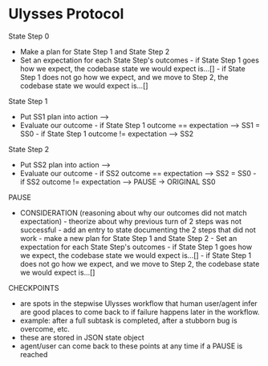 # Ulysses Protocol

State Step 0

  - Make a plan for State Step 1 and State Step 2
  - Set an expectation for each State Step's outcomes
        - if State Step 1 goes how we expect, the codebase state we would expect is...[]
        - if State Step 1 does not go how we expect, and we move to Step 2, the codebase state we would expect is...[]
        

State Step 1

  - Put SS1 plan into action -->
  - Evaluate our outcome
        - if State Step 1 outcome == expectation --> SS1 = SS0
        - if State Step 1 outcome != expectation --> SS2


State Step 2

  - Put SS2 plan into action -->
  - Evaluate our outcome
        - if SS2 outcome == expectation --> SS2 = SS0
        - if SS2 outcome != expectation --> PAUSE -> ORIGINAL SS0


PAUSE

  - CONSIDERATION (reasoning about why our outcomes did not match expectation)
        - theorize about why previous turn of 2 steps was not successful
        - add an entry to state documenting the 2 steps that did not work
        - make a new plan for State Step 1 and State Step 2
        - Set an expectation for each State Step's outcomes
            - if State Step 1 goes how we expect, the codebase state we would expect is...[]
            - if State Step 1 does not go how we expect, and we move to Step 2, the codebase state we would expect is...[]


CHECKPOINTS

  - are spots in the stepwise Ulysses workflow that human user/agent infer are good places to come back to if failure happens later in the workflow.
  - example: after a full subtask is completed, after a stubborn bug is overcome, etc.
  - these are stored in JSON state object
  - agent/user can come back to these points at any time if a PAUSE is reached